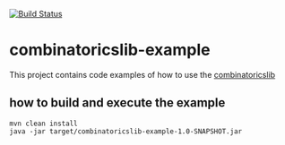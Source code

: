 [![Build Status](https://secure.travis-ci.org/dpaukov/combinatoricslib-example.png)](http://travis-ci.org/dpaukov/combinatoricslib-example)

# combinatoricslib-example
This project contains code examples of how to use the [combinatoricslib](https://github.com/dpaukov/combinatoricslib)

## how to build and execute the example

```
mvn clean install
java -jar target/combinatoricslib-example-1.0-SNAPSHOT.jar
```